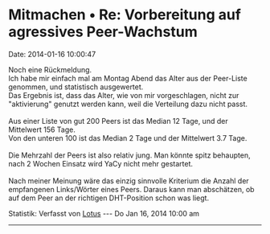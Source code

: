Mitmachen • Re: Vorbereitung auf agressives Peer-Wachstum
=========================================================

Date: 2014-01-16 10:00:47

Noch eine Rückmeldung.\
Ich habe mir einfach mal am Montag Abend das Alter aus der Peer-Liste
genommen, und statistisch ausgewertet.\
Das Ergebnis ist, dass das Alter, wie von mir vorgeschlagen, nicht zur
\"aktivierung\" genutzt werden kann, weil die Verteilung dazu nicht
passt.\
\
Aus einer Liste von gut 200 Peers ist das Median 12 Tage, und der
Mittelwert 156 Tage.\
Von den unteren 100 ist das Median 2 Tage und der Mittelwert 3.7 Tage.\
\
Die Mehrzahl der Peers ist also relativ jung. Man könnte spitz
behaupten, nach 2 Wochen Einsatz wird YaCy nicht mehr gestartet.\
\
Nach meiner Meinung wäre das einzig sinnvolle Kriterium die Anzahl der
empfangenen Links/Wörter eines Peers. Daraus kann man abschätzen, ob auf
dem Peer an der richtigen DHT-Position schon was liegt.

Statistik: Verfasst von
[Lotus](http://forum.yacy-websuche.de/memberlist.php?mode=viewprofile&u=68)
--- Do Jan 16, 2014 10:00 am

------------------------------------------------------------------------
